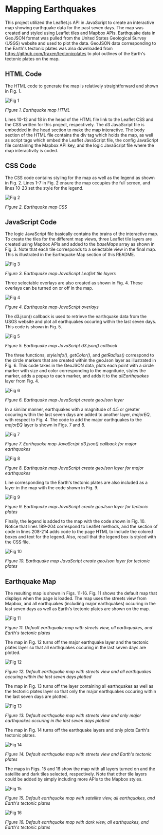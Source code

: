 # Mapping Earthquakes

This project utilized the Leaflet.js API in JavaScript to create an interactive map showing earthquake data for the past seven days. The map was created and styled using Leaflet tiles and Mapbox APIs. Earthquake data in GeoJSON format was pulled from the United States Geological Survey (USGS) website and used to plot the data. GeoJSON data corresponding to the Earth's tectonic plates was also downloaded from https://github.com/fraxen/tectonicplates to plot outlines of the Earth's tectonic plates on the map.

## HTML Code
The HTML code to generate the map is relatively straightforward and shown in Fig. 1.

![Fig 1](./Resources/Earthquake_HTML.png)

*Figure 1. Earthquake map HTML*

Lines 10-12 and 18 in the head of the HTML file link to the Leaflet CSS and the CSS written for this project, respectively. The d3 JavaScript file is embedded in the head section to make the map interactive. The body section of the HTML file contains the div tag which holds the map, as well as script tags which embed the Leaflet JavaScript file, the config JavaScript file containing the Mapbox API key, and the logic JavaScript file where the map interactivity is coded.

## CSS Code
The CSS code contains styling for the map as well as the legend as shown in Fig. 2. Lines 1-7 in Fig. 2 ensure the map occupies the full screen, and lines 10-23 set the style for the legend.

![Fig 2](./Resources/Earthquake_CSS.png)

*Figure 2. Earthquake map CSS*

## JavaScript Code
The logic JavaScript file basically contains the brains of the interactive map. To create the tiles for the different map views, three Leaflet tile layers are created using Mapbox APIs and added to the *baseMaps* array as shown in Fig. 3. Note that each tile corresponds to a selectable view in the final map. This is illustrated in the Earthquake Map section of this README.

![Fig 3](./Resources/Earthquake_js_tiles.png)

*Figure 3. Earthquake map JavaScript Leaflet tile layers*

Three selectable overlays are also created as shown in Fig. 4. These overlays can be turned on or off in the map.

![Fig 4](./Resources/Earthquake_js_overlays.png)

*Figure 4. Earthquake map JavaScript overlays*

The d3.json() callback is used to retrieve the earthquake data from the USGS website and plot all earthquakes occuring within the last seven days. This code is shown in Fig. 5.

![Fig 5](./Resources/Earthquake_js_d3json_all_quakes.png)

*Figure 5. Earthquake map JavaScript d3.json() callback*

The three functions, *styleInfo()*, *getColor()*, and *getRadius()* correspond to the circle markers that are created within the geoJson layer as illustrated in Fig. 6. This code takes in the GeoJSON data, plots each point with a circle marker with size and color corresponding to the magnitude, styles the marker, adds a popup to each marker, and adds it to the *allEarthquakes* layer from Fig. 4.

![Fig 6](./Resources/Earthquake_js_d3json_all_quakes_1.png)

*Figure 6. Earthquake map JavaScript create geoJson layer*

In a similar manner, earthquakes with a magnitude of 4.5 or greater occuring within the last seven days are added to another layer, *majorEQ*, with respect to Fig. 4. The code to add the major earthquakes to the *majorEQ* layer is shown in Figs. 7 and 8.

![Fig 7](./Resources/Earthquake_js_d3json_major_quakes.png)

*Figure 7. Earthquake map JavaScript d3.json() callback for major earthquakes*

![Fig 8](./Resources/Earthquake_js_d3json_major_quakes_1.png)

*Figure 8. Earthquake map JavaScript create geoJson layer for major earthquakes*

Line corresponding to the Earth's tectonic plates are also included as a layer in the map with the code shown in Fig. 9.

![Fig 9](./Resources/Earthquake_js_plates.png)

*Figure 9. Earthquake map JavaScript create geoJson layer for tectonic plates*

Finally, the legend is added to the map with the code shown in Fig. 10. Notice that lines 189-204 correspond to Leaflet methods, and the section of code in lines 208-214 adds code to the page HTML to include the colored boxes and text for the legend. Also, recall that the legend box is styled with the CSS file.

![Fig 10](./Resources/Earthquake_js_legend.png)

*Figure 10. Earthquake map JavaScript create geoJson layer for tectonic plates*

## Earthquake Map
The resulting map is shown in Figs. 11-16. Fig. 11 shows the default map that displays when the page is loaded. The map uses the streets view from Mapbox, and all earthquakes (including major earthquakes) occuring in the last seven days as well as Earth's tectonic plates are shown on the map.

![Fig 11](./Resources/map_default.png)

*Figure 11. Default earthquake map with streets view, all earthquakes, and Earth's tectonic plates*

The map in Fig. 12 turns off the major earthquake layer and the tectonic plates layer so that all earthquakes occuring in the last seven days are plotted.

![Fig 12](./Resources/map_all_earthquakes.png)

*Figure 12. Default earthquake map with streets view and all earthquakes occuring within the last seven days plotted*

The map in Fig. 13 turns off the layer containing all earthquakes as well as the tectonic plates layer so that only the major earthquakes occuring within the last seven days are plotted.

![Fig 13](./Resources/map_major_earthquakes.png)

*Figure 13. Default earthquake map with streets view and only major earthquakes occuring in the last seven days plotted*

The map in Fig. 14 turns off the earthquake layers and only plots Earth's tectonic plates.

![Fig 14](./Resources/map_tectonic_plates.png)

*Figure 14. Default earthquake map with streets view and Earth's tectonic plates*

The maps in Figs. 15 and 16 show the map with all layers turned on and the satellite and dark tiles selected, respectively. Note that other tile layers could be added by simply including more APIs to the Mapbox styles.

![Fig 15](./Resources/map_default_satellite.png)

*Figure 15. Default earthquake map with satellite view, all earthquakes, and Earth's tectonic plates*

![Fig 16](./Resources/map_default_dark.png)

*Figure 16. Default earthquake map with dark view, all earthquakes, and Earth's tectonic plates*
